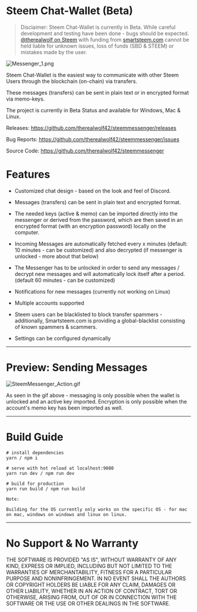 <h1>Steem Chat-Wallet (Beta)</h1>

> Disclaimer: Steem Chat-Wallet is currently in Beta. While careful development and testing have been done - bugs should be expected. 
<a href="https://steemit.com/@therealwolf">@therealwolf on Steem</a> with funding from <a href="https://smartsteem.com">smartsteem.com</a> cannot be held liable for unknown issues, loss of funds (SBD & STEEM) or mistakes made by the user.

![Messenger_1.png](https://steemitimages.com/DQmQ6NPUPXeqtpjp6jQ3U38RBY1Eywn3hkyk8S8znTz8Ufs/Messenger_1.png)

Steem Chat-Wallet is the easiest way to communicate with other Steem Users through the blockchain (on-chain) via transfers.

These messages (transfers)  can be sent in plain text or in encrypted format via memo-keys.

The project is currently in Beta Status and available for Windows, Mac & Linux.

Releases: https://github.com/therealwolf42/steemmessenger/releases

Bug Reports: https://github.com/therealwolf42/steemmessenger/issues

Source Code: https://github.com/therealwolf42/steemmessenger

<h1>Features</h1>

- Customized chat design - based on the look and feel of Discord.

- Messages (transfers) can be sent in plain text and encrypted format.

- The needed keys (active & memo) can be imported directly into the messenger or derived from the password, which are then saved in an encrypted format (with an encryption password) locally on the computer.

- Incoming Messages are automatically fetched every x minutes (default: 10 minutes - can be customized) and also decrypted (if messenger is unlocked - more about that below)

- The Messenger has to be unlocked in order to send any messages / decrypt new messages and will automatically lock itself after a period. (default 60 minutes - can be customized)

- Notifications for new messages (currently not working on Linux)

- Multiple accounts supported

- Steem users can be blacklisted to block transfer spammers - additionally, Smartsteem.com is providing a global-blacklist consisting of known spammers & scammers.

- Settings can be configured dynamically

---

<h1>Preview: Sending Messages</h1>

![SteemMessenger_Action.gif](https://steemitimages.com/DQmUm6dz3vBtzMH4mADrUNnsnuZc74i4h5e5DhvvZzh8XED/SteemMessenger_Action.gif)

As seen in the gif above - messaging is only possible when the wallet is unlocked and an active key imported. Encryption is only possible when the account's memo key has been imported as well.

---

<h1>Build Guide</h1>

```
# install dependencies
yarn / npm i

# serve with hot reload at localhost:9080
yarn run dev / npm run dev

# build for production
yarn run build / npm run build

Note:

Building for the OS currently only works on the specific OS - for mac on mac, windows on windows and linux on linux.
```

---

<h1>No Support & No Warranty</h1>
THE SOFTWARE IS PROVIDED "AS IS", WITHOUT WARRANTY OF ANY KIND, EXPRESS OR IMPLIED, INCLUDING BUT NOT LIMITED TO THE WARRANTIES OF MERCHANTABILITY, FITNESS FOR A PARTICULAR PURPOSE AND NONINFRINGEMENT. IN NO EVENT SHALL THE AUTHORS OR COPYRIGHT HOLDERS BE LIABLE FOR ANY CLAIM, DAMAGES OR OTHER LIABILITY, WHETHER IN AN ACTION OF CONTRACT, TORT OR OTHERWISE, ARISING FROM, OUT OF OR IN CONNECTION WITH THE SOFTWARE OR THE USE OR OTHER DEALINGS IN THE SOFTWARE.
